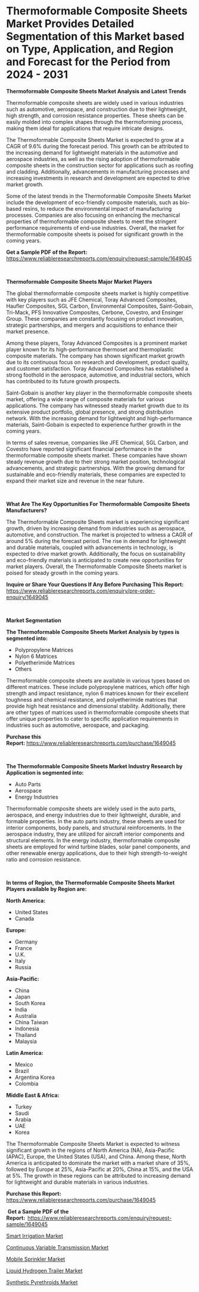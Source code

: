 <p><h1>Thermoformable Composite Sheets Market Provides Detailed Segmentation of this Market based on Type, Application, and Region and Forecast for the Period from 2024 - 2031</h1></p><p><strong>Thermoformable Composite Sheets Market Analysis and Latest Trends</strong></p>
<p><p>Thermoformable composite sheets are widely used in various industries such as automotive, aerospace, and construction due to their lightweight, high strength, and corrosion resistance properties. These sheets can be easily molded into complex shapes through the thermoforming process, making them ideal for applications that require intricate designs.</p><p>The Thermoformable Composite Sheets Market is expected to grow at a CAGR of 9.6% during the forecast period. This growth can be attributed to the increasing demand for lightweight materials in the automotive and aerospace industries, as well as the rising adoption of thermoformable composite sheets in the construction sector for applications such as roofing and cladding. Additionally, advancements in manufacturing processes and increasing investments in research and development are expected to drive market growth.</p><p>Some of the latest trends in the Thermoformable Composite Sheets Market include the development of eco-friendly composite materials, such as bio-based resins, to reduce the environmental impact of manufacturing processes. Companies are also focusing on enhancing the mechanical properties of thermoformable composite sheets to meet the stringent performance requirements of end-use industries. Overall, the market for thermoformable composite sheets is poised for significant growth in the coming years.</p></p>
<p><strong>Get a Sample PDF of the Report:&nbsp;</strong> <a href="https://www.reliableresearchreports.com/enquiry/request-sample/1649045">https://www.reliableresearchreports.com/enquiry/request-sample/1649045</a></p>
<p>&nbsp;</p>
<p><strong>Thermoformable Composite Sheets Major Market Players</strong></p>
<p><p>The global thermoformable composite sheets market is highly competitive with key players such as JFE Chemical, Toray Advanced Composites, Haufler Composites, SGL Carbon, Environmental Composites, Saint-Gobain, Tri-Mack, PFS Innovative Composites, Cerbone, Covestro, and Ensinger Group. These companies are constantly focusing on product innovation, strategic partnerships, and mergers and acquisitions to enhance their market presence.</p><p>Among these players, Toray Advanced Composites is a prominent market player known for its high-performance thermoset and thermoplastic composite materials. The company has shown significant market growth due to its continuous focus on research and development, product quality, and customer satisfaction. Toray Advanced Composites has established a strong foothold in the aerospace, automotive, and industrial sectors, which has contributed to its future growth prospects.</p><p>Saint-Gobain is another key player in the thermoformable composite sheets market, offering a wide range of composite materials for various applications. The company has witnessed steady market growth due to its extensive product portfolio, global presence, and strong distribution network. With the increasing demand for lightweight and high-performance materials, Saint-Gobain is expected to experience further growth in the coming years.</p><p>In terms of sales revenue, companies like JFE Chemical, SGL Carbon, and Covestro have reported significant financial performance in the thermoformable composite sheets market. These companies have shown steady revenue growth due to their strong market position, technological advancements, and strategic partnerships. With the growing demand for sustainable and eco-friendly materials, these companies are expected to expand their market size and revenue in the near future.</p></p>
<p>&nbsp;</p>
<p><strong>What Are The Key Opportunities For Thermoformable Composite Sheets Manufacturers?</strong></p>
<p><p>The Thermoformable Composite Sheets market is experiencing significant growth, driven by increasing demand from industries such as aerospace, automotive, and construction. The market is projected to witness a CAGR of around 5% during the forecast period. The rise in demand for lightweight and durable materials, coupled with advancements in technology, is expected to drive market growth. Additionally, the focus on sustainability and eco-friendly materials is anticipated to create new opportunities for market players. Overall, the Thermoformable Composite Sheets market is poised for steady growth in the coming years.</p></p>
<p><strong>Inquire or Share Your Questions If Any Before Purchasing This Report:</strong> <a href="https://www.reliableresearchreports.com/enquiry/pre-order-enquiry/1649045">https://www.reliableresearchreports.com/enquiry/pre-order-enquiry/1649045</a></p>
<p>&nbsp;</p>
<p><strong>Market Segmentation</strong></p>
<p><strong>The Thermoformable Composite Sheets Market Analysis by types is segmented into:</strong></p>
<p><ul><li>Polypropylene Matrices</li><li>Nylon 6 Matrices</li><li>Polyetherimide Matrices</li><li>Others</li></ul></p>
<p><p>Thermoformable composite sheets are available in various types based on different matrices. These include polypropylene matrices, which offer high strength and impact resistance, nylon 6 matrices known for their excellent toughness and chemical resistance, and polyetherimide matrices that provide high heat resistance and dimensional stability. Additionally, there are other types of matrices used in thermoformable composite sheets that offer unique properties to cater to specific application requirements in industries such as automotive, aerospace, and packaging.</p></p>
<p><strong>Purchase this Report:&nbsp;</strong><a href="https://www.reliableresearchreports.com/purchase/1649045">https://www.reliableresearchreports.com/purchase/1649045</a></p>
<p>&nbsp;</p>
<p><strong>The Thermoformable Composite Sheets Market Industry Research by Application is segmented into:</strong></p>
<p><ul><li>Auto Parts</li><li>Aerospace</li><li>Energy Industries</li></ul></p>
<p><p>Thermoformable composite sheets are widely used in the auto parts, aerospace, and energy industries due to their lightweight, durable, and formable properties. In the auto parts industry, these sheets are used for interior components, body panels, and structural reinforcements. In the aerospace industry, they are utilized for aircraft interior components and structural elements. In the energy industry, thermoformable composite sheets are employed for wind turbine blades, solar panel components, and other renewable energy applications, due to their high strength-to-weight ratio and corrosion resistance.</p></p>
<p>&nbsp;</p>
<p><strong>In terms of Region, the Thermoformable Composite Sheets Market Players available by Region are:</strong></p>
<p>
    <p> <strong> North America: </strong>
        <ul>
            <li>United States</li>
            <li>Canada</li>
        </ul>
        </p> 
    <p> <strong> Europe: </strong>
        <ul>
            <li>Germany</li>
            <li>France</li>
            <li>U.K.</li>
            <li>Italy</li>
            <li>Russia</li>
        </ul>
        </p> 
    <p> <strong> Asia-Pacific: </strong>
        <ul>
            <li>China</li>
            <li>Japan</li>
            <li>South Korea</li>
            <li>India</li>
            <li>Australia</li>
            <li>China Taiwan</li>
            <li>Indonesia</li>
            <li>Thailand</li>
            <li>Malaysia</li>
        </ul>
        </p> 
    <p> <strong> Latin America: </strong>
        <ul>
            <li>Mexico</li>
            <li>Brazil</li>
            <li>Argentina Korea</li>
            <li>Colombia</li>
        </ul>
        </p> 
    <p> <strong> Middle East & Africa: </strong>
        <ul>
            <li>Turkey</li>
            <li>Saudi</li>
            <li>Arabia</li>
            <li>UAE</li>
            <li>Korea</li>
        </ul>
    </p>
    </p>
<p><p>The Thermoformable Composite Sheets Market is expected to witness significant growth in the regions of North America (NA), Asia-Pacific (APAC), Europe, the United States (USA), and China. Among these, North America is anticipated to dominate the market with a market share of 35%, followed by Europe at 25%, Asia-Pacific at 20%, China at 15%, and the USA at 5%. The growth in these regions can be attributed to increasing demand for lightweight and durable materials in various industries.</p></p>
<p><strong>Purchase this Report: </strong><a href="https://www.reliableresearchreports.com/purchase/1649045">https://www.reliableresearchreports.com/purchase/1649045</a></p>
<p>&nbsp;<strong>Get a Sample PDF of the Report:&nbsp;&nbsp;</strong><a href="https://www.reliableresearchreports.com/enquiry/request-sample/1649045">https://www.reliableresearchreports.com/enquiry/request-sample/1649045</a></p>
<p><strong></strong></p>
<p><p><a href="https://medium.com/@aleenstokes34346/smart-irrigation-market-furnishes-information-on-market-share-market-trends-and-market-growth-0fe1c9d334a3">Smart Irrigation Market</a></p><p><a href="https://medium.com/@henryprice766/continuous-variable-transmission-market-the-key-to-successful-business-strategy-forecast-till-2031-dd1e4fef0c0d">Continuous Variable Transmission Market</a></p><p><a href="https://medium.com/@fernjenkins4565/mobile-sprinkler-market-comprehensive-assessment-by-type-application-and-geography-d8466b399526">Mobile Sprinkler Market</a></p><p><a href="https://medium.com/@henryprice766/liquid-hydrogen-trailer-market-analysis-and-sze-forecasted-for-period-from-2024-to-2031-66d37cba858e">Liquid Hydrogen Trailer Market</a></p><p><a href="https://medium.com/@fernjenkins4565/synthetic-pyrethroids-market-trends-forecast-and-competitive-analysis-to-2031-5aee911e9135">Synthetic Pyrethroids Market</a></p></p>